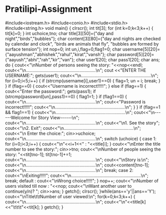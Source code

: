 # Pratilipi-Assignment
#include<iostream.h>
#include<conio.h>
#include<stdio.h>
#include<string.h>
void main()
{
	clrscr();
	int tit[3];
	for (int k=0;k<3;k++)
	{
		tit[k]=0;
	}
	int uchoice,tno;
	char title[3][50]={"day and night","birds","bubbles"};
	char content[3][80]={"day and nights are checked by calendar and clock",
											 "birds are animals that fly",
											 "bubbles are formed by surface tension"};
	int nop=0;
	int un,i,flag=0,flag1=0;
	char username[5][20]={"aayushman","abhishek","rahul","kirat","vansh"};
	char password[5][20]={"aayush","abhi","rah","kir","van"};
	char user1[20];
	char pass1[20];
	char ans;
	do
	{
		cout<<"\nNumber of persons seeing the story: "<<nop<<endl;
		cout<<"\n........................................................\n";
		cout <<"ENTER THE USERNAME:";
		gets(user1);
		cout<<"\n........................................................\n";
		for (i=0;i<5;i++)
		{
			if (strcmp(username[i],user1)==0)
			{
				flag=1;
				un = i;
				break;
			}
		}
		if (flag==0)
		{
			cout<<"Username is incorrect!!!!!";
		}
		else if (flag==1)
		{
			cout<<"Enter the password:";
			gets(pass1);
			if (strcmp(password[un],pass1)==0)
			{
				flag1=1;
			}
			if (flag1==0)
			{
				cout<<"\n........................................................\n";
				cout<<"Password is incorrect!!!!!";
				cout<<"\n........................................................\n";
			}
		}
		if (flag==1 && flag1==1)
		{
			cout<<"\n........................................................\n";
			cout<<"\n------Welcome for Story View------\n";
			cout<<"\n........................................................\n";
			cout<<"\n1. See the story";
			cout<<"\n2. Exit";
			cout<<"\n........................................................\n";
			cout<<"\n Enter the choice:";
			cin>>uchoice;
			cout<<"\n........................................................\n";
			switch (uchoice)
			{
				case 1:
								for (i=0;i<3;i++)
								{
									cout<<"\n"<<i+1<<" : "<<title[i];
								}
								cout<<"\nEnter the title number to see the story:";
								cin>>tno;
								cout<<"\nNumber of people seeing the story: "<<tit[tno-1];
								tit[tno-1]+=1;
								cout<<"\n........................................................\n";
								cout<<"\nStory is:\n";
								cout<<"\n........................................................\n";
								cout<<content[tno-1];
								cout<<"\n........................................................\n";
				break;
				case 2:
								cout<<"\nExiting!!!!!";
								cout<<"\n........................................................\n";
				break;
				default : cout<<"\nWrong choice!!!!!";
			}
			nop++;
			cout<<"\nNumber of users visited till now : "<<nop;
			cout<<"\nWant another user to continue(y/n)? ";
			cin>>ans;
		}
		getch();
		clrscr();
	}while(ans=='y'||ans=='Y');
	cout<<"\nTitle\t\tNumber of user viewed:\n";
	for(k=0;k<3;k++)
	{
		cout<<"\n........................................................\n";
		cout<<"\n"<<title[k]<<"\t\t\t"<<tit[k];
	}
	getch();
}


